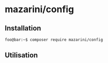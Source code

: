 
# mazarini/config
## Installation
```console
foo@bar:~$ composer require mazarini/config
```
## Utilisation
